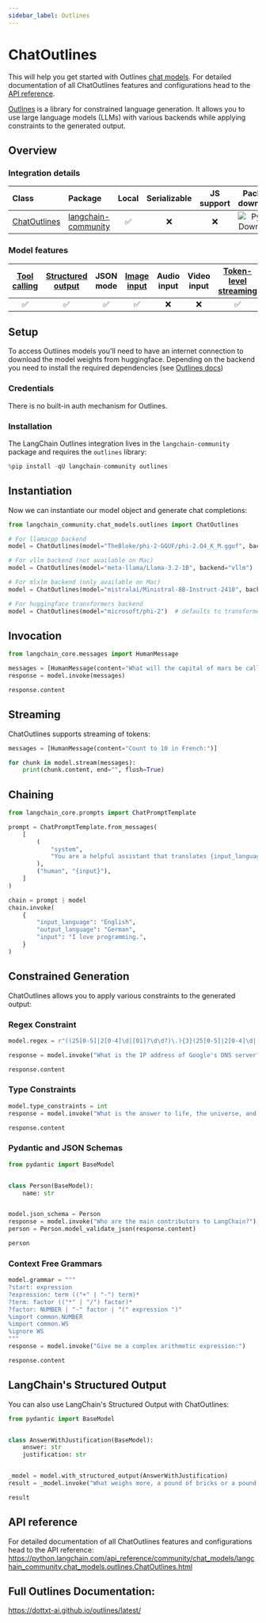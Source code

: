 ```yaml
---
sidebar_label: Outlines
---
```


# ChatOutlines

This will help you get started with Outlines [chat models](/oss/concepts/chat_models/). For detailed documentation of all ChatOutlines features and configurations head to the [API reference](https://python.langchain.com/api_reference/community/chat_models/langchain_community.chat_models.outlines.ChatOutlines.html).

[Outlines](https://github.com/outlines-dev/outlines) is a library for constrained language generation. It allows you to use large language models (LLMs) with various backends while applying constraints to the generated output.

## Overview
### Integration details

| Class | Package | Local | Serializable | JS support | Package downloads | Package latest |
| :--- | :--- | :---: | :---: |  :---: | :---: | :---: |
| [ChatOutlines](https://python.langchain.com/api_reference/community/chat_models/langchain_community.chat_models.outlines.ChatOutlines.html) | [langchain-community](https://python.langchain.com/api_reference/community/index.html) | ✅ | ❌ | ❌ | ![PyPI - Downloads](https://img.shields.io/pypi/dm/langchain-community?style=flat-square&label=%20) | ![PyPI - Version](https://img.shields.io/pypi/v/langchain-community?style=flat-square&label=%20) |

### Model features
| [Tool calling](/oss/how-to/tool_calling) | [Structured output](/oss/how-to/structured_output/) | JSON mode | [Image input](/oss/how-to/multimodal_inputs/) | Audio input | Video input | [Token-level streaming](/oss/how-to/chat_streaming/) | Native async | [Token usage](/oss/how-to/chat_token_usage_tracking/) | [Logprobs](/oss/how-to/logprobs/) |
| :---: | :---: | :---: | :---: |  :---: | :---: | :---: | :---: | :---: | :---: |
| ✅ | ✅ | ✅ | ✅ | ❌ | ❌ | ✅ | ❌ | ❌ | ❌ | 

## Setup

To access Outlines models you'll need to have an internet connection to download the model weights from huggingface. Depending on the backend you need to install the required dependencies (see [Outlines docs](https://dottxt-ai.github.io/outlines/latest/installation/))

### Credentials

There is no built-in auth mechanism for Outlines.

### Installation

The LangChain Outlines integration lives in the `langchain-community` package and requires the `outlines` library:


```python
%pip install -qU langchain-community outlines
```

## Instantiation

Now we can instantiate our model object and generate chat completions:


```python
from langchain_community.chat_models.outlines import ChatOutlines

# For llamacpp backend
model = ChatOutlines(model="TheBloke/phi-2-GGUF/phi-2.Q4_K_M.gguf", backend="llamacpp")

# For vllm backend (not available on Mac)
model = ChatOutlines(model="meta-llama/Llama-3.2-1B", backend="vllm")

# For mlxlm backend (only available on Mac)
model = ChatOutlines(model="mistralai/Ministral-8B-Instruct-2410", backend="mlxlm")

# For huggingface transformers backend
model = ChatOutlines(model="microsoft/phi-2")  # defaults to transformers backend
```

## Invocation


```python
from langchain_core.messages import HumanMessage

messages = [HumanMessage(content="What will the capital of mars be called?")]
response = model.invoke(messages)

response.content
```

## Streaming

ChatOutlines supports streaming of tokens:


```python
messages = [HumanMessage(content="Count to 10 in French:")]

for chunk in model.stream(messages):
    print(chunk.content, end="", flush=True)
```

## Chaining


```python
from langchain_core.prompts import ChatPromptTemplate

prompt = ChatPromptTemplate.from_messages(
    [
        (
            "system",
            "You are a helpful assistant that translates {input_language} to {output_language}.",
        ),
        ("human", "{input}"),
    ]
)

chain = prompt | model
chain.invoke(
    {
        "input_language": "English",
        "output_language": "German",
        "input": "I love programming.",
    }
)
```

## Constrained Generation

ChatOutlines allows you to apply various constraints to the generated output:

### Regex Constraint


```python
model.regex = r"((25[0-5]|2[0-4]\d|[01]?\d\d?)\.){3}(25[0-5]|2[0-4]\d|[01]?\d\d?)"

response = model.invoke("What is the IP address of Google's DNS server?")

response.content
```

### Type Constraints


```python
model.type_constraints = int
response = model.invoke("What is the answer to life, the universe, and everything?")

response.content
```

### Pydantic and JSON Schemas


```python
from pydantic import BaseModel


class Person(BaseModel):
    name: str


model.json_schema = Person
response = model.invoke("Who are the main contributors to LangChain?")
person = Person.model_validate_json(response.content)

person
```

### Context Free Grammars


```python
model.grammar = """
?start: expression
?expression: term (("+" | "-") term)*
?term: factor (("*" | "/") factor)*
?factor: NUMBER | "-" factor | "(" expression ")"
%import common.NUMBER
%import common.WS
%ignore WS
"""
response = model.invoke("Give me a complex arithmetic expression:")

response.content
```

## LangChain's Structured Output

You can also use LangChain's Structured Output with ChatOutlines:


```python
from pydantic import BaseModel


class AnswerWithJustification(BaseModel):
    answer: str
    justification: str


_model = model.with_structured_output(AnswerWithJustification)
result = _model.invoke("What weighs more, a pound of bricks or a pound of feathers?")

result
```

## API reference

For detailed documentation of all ChatOutlines features and configurations head to the API reference: https://python.langchain.com/api_reference/community/chat_models/langchain_community.chat_models.outlines.ChatOutlines.html

## Full Outlines Documentation: 

https://dottxt-ai.github.io/outlines/latest/
